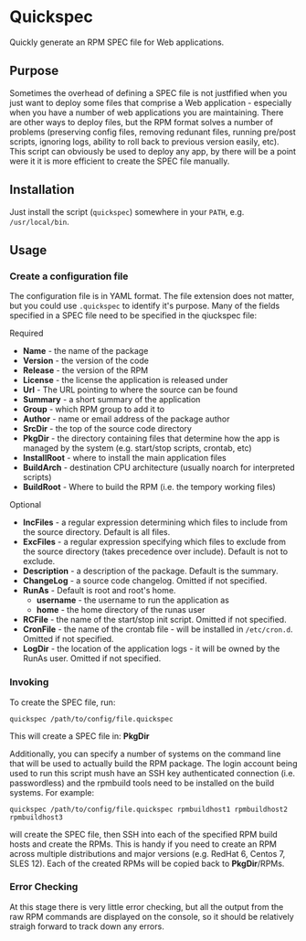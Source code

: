 # Quickspec

Quickly generate an RPM SPEC file for Web applications.

## Purpose

Sometimes the overhead of defining a SPEC file is not justfified when you just want to deploy some files that comprise a Web application - especially when you have a number of web applications you are maintaining.  There are other ways to deploy files, but the RPM format solves a number of problems (preserving config files, removing redunant files, running pre/post scripts, ignoring logs, ability to roll back to previous version easily, etc).  This script can obviously be used to deploy any app, by there will be a point were it it is more efficient to create the SPEC file manually.

## Installation

Just install the script (`quickspec`) somewhere in your `PATH`, e.g. `/usr/local/bin`.

## Usage

### Create a configuration file

The configuration file is in YAML format.  The file extension does not matter, but you could use `.quickspec` to identify it's purpose.  Many of the fields specified in a SPEC file need to be specified in the qiuckspec file:

Required
* **Name** - the name of the package
* **Version** - the version of the code
* **Release** - the version of the RPM
* **License** - the license the application is released under
* **Url** - The URL pointing to where the source can be found
* **Summary** - a short summary of the application
* **Group** - which RPM group to add it to
* **Author** - name or email address of the package author
* **SrcDir** - the top of the source code directory
* **PkgDir** - the directory containing files that determine how the app is managed by the system (e.g. start/stop scripts, crontab, etc)
* **InstallRoot** - where to install the main application files
* **BuildArch** - destination CPU architecture (usually noarch for interpreted scripts)
* **BuildRoot** - Where to build the RPM (i.e. the tempory working files)

Optional
* **IncFiles** - a regular expression determining which files to include from the source directory.  Default is all files.
* **ExcFiles** - a regular expression specifying which files to exclude from the source directory (takes precedence over include).  Default is not to exclude.
* **Description** - a description of the package.  Default is the summary.
* **ChangeLog** - a source code changelog. Omitted if not specified.
* **RunAs** - Default is root and root's home.
  * **username** - the username to run the application as
  * **home** - the home directory of the runas user
* **RCFile** - the name of the start/stop init script.  Omitted if not specified.
* **CronFile** - the name of the crontab file - will be installed in `/etc/cron.d`.  Omitted if not specified.
* **LogDir** - the location of the application logs - it will be owned by the RunAs user.  Omitted if not specified.

### Invoking

To create the SPEC file, run:

    quickspec /path/to/config/file.quickspec

This will create a SPEC file in: **PkgDir**

Additionally, you can specify a number of systems on the command line that will be used to actually build the RPM package.  The login account being used to run this script mush have an SSH key authenticated connection (i.e. passwordless) and the rpmbuild tools need to be installed on the build systems.  For example:


    quickspec /path/to/config/file.quickspec rpmbuildhost1 rpmbuildhost2 rpmbuildhost3

will create the SPEC file, then SSH into each of the specified RPM build hosts and create the RPMs.  This is handy if you need to create an RPM across multiple distributions and major versions (e.g. RedHat 6, Centos 7, SLES 12).  Each of the created RPMs will be copied back to **PkgDir**/RPMs.

### Error Checking

At this stage there is very little error checking, but all the output from the raw RPM commands are displayed on the console, so it should be relatively straigh forward to track down any errors.


